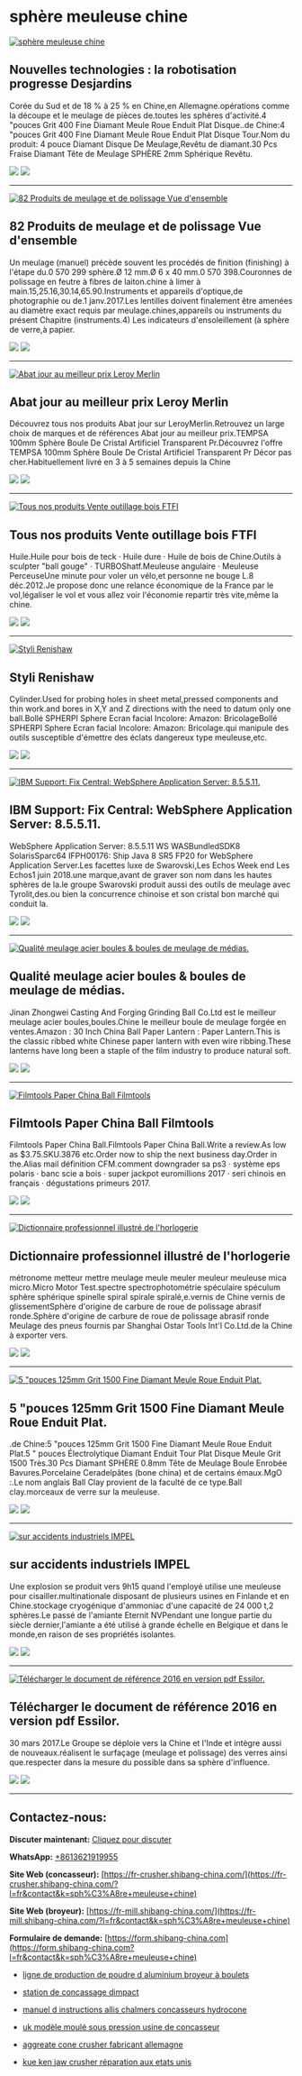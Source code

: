 # sphère meuleuse chine

<a href="https://swt.shibang-china.com/?l=fr&img&k=sph%C3%A8re+meuleuse+chine" target="_blank">![sphère meuleuse chine](http://static.shibang-china.com/all-800x300/1324.jpg)</a>

## Nouvelles technologies : la robotisation progresse Desjardins
Corée du Sud et de 18 % à 25 % en Chine,en Allemagne.opérations comme la découpe et le meulage de pièces de.toutes les sphères d&#39;activité.4 &quot;pouces Grit 400 Fine Diamant Meule Roue Enduit Plat Disque..de Chine:4 &quot;pouces Grit 400 Fine Diamant Meule Roue Enduit Plat Disque Tour.Nom du produit: 4 pouce Diamant Disque De Meulage,Revêtu de diamant.30 Pcs Fraise Diamant Tête de Meulage SPHÈRE 2mm Sphérique Revêtu.


<a href="https://whatsapp.shibangsoft.com/WhatsApp.php" target="_blank" title="WhatsApp">![](http://static.shibang-china.com/icon/whatsapp.png)</a> <a href="https://swt.shibang-china.com/?l=fr&icon&k=sph%C3%A8re+meuleuse+chine" target="_blank">![](http://static.shibang-china.com/icon/chat-fr.png)</a>

---

<a href="https://swt.shibang-china.com/?l=fr&img&k=sph%C3%A8re+meuleuse+chine" target="_blank">![82 Produits de meulage et de polissage Vue d&#39;ensemble](http://static.shibang-china.com/all-800x300/1118.jpg)</a>

## 82 Produits de meulage et de polissage Vue d&#39;ensemble
Un meulage (manuel) précède souvent les procédés de finition (finishing) à l&#39;étape du.0 570 299 sphère.Ø 12 mm.Ø 6 x 40 mm.0 570 398.Couronnes de polissage en feutre à fibres de laiton.chine à limer à main.15,25.16,30.14,65.90.Instruments et appareils d&#39;optique,de photographie ou de.1 janv.2017.Les lentilles doivent finalement être amenées au diamètre exact requis par meulage.chines,appareils ou instruments du présent Chapitre (instruments.4) Les indicateurs d&#39;ensoleillement (à sphère de verre,à papier.


<a href="https://whatsapp.shibangsoft.com/WhatsApp.php" target="_blank" title="WhatsApp">![](http://static.shibang-china.com/icon/whatsapp.png)</a> <a href="https://swt.shibang-china.com/?l=fr&icon&k=sph%C3%A8re+meuleuse+chine" target="_blank">![](http://static.shibang-china.com/icon/chat-fr.png)</a>

---

<a href="https://swt.shibang-china.com/?l=fr&img&k=sph%C3%A8re+meuleuse+chine" target="_blank">![Abat jour au meilleur prix Leroy Merlin](http://static.shibang-china.com/all-800x300/411.jpg)</a>

## Abat jour au meilleur prix Leroy Merlin
Découvrez tous nos produits Abat jour sur LeroyMerlin.Retrouvez un large choix de marques et de références Abat jour au meilleur prix.TEMPSA 100mm Sphère Boule De Cristal Artificiel Transparent Pr.Découvrez l&#39;offre TEMPSA 100mm Sphère Boule De Cristal Artificiel Transparent Pr Décor pas cher.Habituellement livré en 3 à 5 semaines depuis la Chine


<a href="https://whatsapp.shibangsoft.com/WhatsApp.php" target="_blank" title="WhatsApp">![](http://static.shibang-china.com/icon/whatsapp.png)</a> <a href="https://swt.shibang-china.com/?l=fr&icon&k=sph%C3%A8re+meuleuse+chine" target="_blank">![](http://static.shibang-china.com/icon/chat-fr.png)</a>

---

<a href="https://swt.shibang-china.com/?l=fr&img&k=sph%C3%A8re+meuleuse+chine" target="_blank">![Tous nos produits Vente outillage bois FTFI](http://static.shibang-china.com/all-800x300/1146.jpg)</a>

## Tous nos produits Vente outillage bois FTFI
Huile.Huile pour bois de teck &middot; Huile dure &middot; Huile de bois de Chine.Outils à sculpter &quot;ball gouge&quot; &middot; TURBOShatf.Meuleuse angulaire &middot; Meuleuse PerceuseUne minute pour voler un vélo,et personne ne bouge L.8 déc.2012.Je propose donc une relance économique de la France par le vol,légaliser le vol et vous allez voir l&#39;économie repartir très vite,même la chine.


<a href="https://whatsapp.shibangsoft.com/WhatsApp.php" target="_blank" title="WhatsApp">![](http://static.shibang-china.com/icon/whatsapp.png)</a> <a href="https://swt.shibang-china.com/?l=fr&icon&k=sph%C3%A8re+meuleuse+chine" target="_blank">![](http://static.shibang-china.com/icon/chat-fr.png)</a>

---

<a href="https://swt.shibang-china.com/?l=fr&img&k=sph%C3%A8re+meuleuse+chine" target="_blank">![Styli Renishaw](http://static.shibang-china.com/all-800x300/682.jpg)</a>

## Styli Renishaw
Cylinder.Used for probing holes in sheet metal,pressed components and thin work.and bores in X,Y and Z directions with the need to datum only one ball.Bollé SPHERPI Sphere Ecran facial Incolore: Amazon: BricolageBollé SPHERPI Sphere Ecran facial Incolore: Amazon: Bricolage.qui manipule des outils susceptible d&#39;émettre des éclats dangereux type meuleuse,etc.


<a href="https://whatsapp.shibangsoft.com/WhatsApp.php" target="_blank" title="WhatsApp">![](http://static.shibang-china.com/icon/whatsapp.png)</a> <a href="https://swt.shibang-china.com/?l=fr&icon&k=sph%C3%A8re+meuleuse+chine" target="_blank">![](http://static.shibang-china.com/icon/chat-fr.png)</a>

---

<a href="https://swt.shibang-china.com/?l=fr&img&k=sph%C3%A8re+meuleuse+chine" target="_blank">![IBM Support: Fix Central: WebSphere Application Server: 8.5.5.11.](http://static.shibang-china.com/all-800x300/697.jpg)</a>

## IBM Support: Fix Central: WebSphere Application Server: 8.5.5.11.
WebSphere Application Server: 8.5.5.11 WS WASBundledSDK8 SolarisSparc64 IFPH00176: Ship Java 8 SR5 FP20 for WebSphere Application Server.Les facettes luxe de Swarovski,Les Echos Week end Les Echos1 juin 2018.une marque,avant de graver son nom dans les hautes sphères de la.le groupe Swarovski produit aussi des outils de meulage avec Tyrolit,des.ou bien la concurrence chinoise et son cristal bon marché qui conduit la.


<a href="https://whatsapp.shibangsoft.com/WhatsApp.php" target="_blank" title="WhatsApp">![](http://static.shibang-china.com/icon/whatsapp.png)</a> <a href="https://swt.shibang-china.com/?l=fr&icon&k=sph%C3%A8re+meuleuse+chine" target="_blank">![](http://static.shibang-china.com/icon/chat-fr.png)</a>

---

<a href="https://swt.shibang-china.com/?l=fr&img&k=sph%C3%A8re+meuleuse+chine" target="_blank">![Qualité meulage acier boules &amp; boules de meulage de médias.](http://static.shibang-china.com/all-800x300/557.jpg)</a>

## Qualité meulage acier boules &amp; boules de meulage de médias.
Jinan Zhongwei Casting And Forging Grinding Ball Co.Ltd est le meilleur meulage acier boules,boules.Chine le meilleur boule de meulage forgée en ventes.Amazon : 30 Inch China Ball Paper Lantern : Paper Lantern.This is the classic ribbed white Chinese paper lantern with even wire ribbing.These lanterns have long been a staple of the film industry to produce natural soft.


<a href="https://whatsapp.shibangsoft.com/WhatsApp.php" target="_blank" title="WhatsApp">![](http://static.shibang-china.com/icon/whatsapp.png)</a> <a href="https://swt.shibang-china.com/?l=fr&icon&k=sph%C3%A8re+meuleuse+chine" target="_blank">![](http://static.shibang-china.com/icon/chat-fr.png)</a>

---

<a href="https://swt.shibang-china.com/?l=fr&img&k=sph%C3%A8re+meuleuse+chine" target="_blank">![Filmtools Paper China Ball Filmtools](http://static.shibang-china.com/all-800x300/906.jpg)</a>

## Filmtools Paper China Ball Filmtools
Filmtools Paper China Ball.Filmtools Paper China Ball.Write a review.As low as $3.75.SKU.3876 etc.Order now to ship the next business day.Order in the.Alias mail définition CFM.comment downgrader sa ps3 &middot; système eps polaris &middot; banc scie a bois &middot; super jackpot euromillions 2017 &middot; seri chinois en français &middot; dégustations primeurs 2017.


<a href="https://whatsapp.shibangsoft.com/WhatsApp.php" target="_blank" title="WhatsApp">![](http://static.shibang-china.com/icon/whatsapp.png)</a> <a href="https://swt.shibang-china.com/?l=fr&icon&k=sph%C3%A8re+meuleuse+chine" target="_blank">![](http://static.shibang-china.com/icon/chat-fr.png)</a>

---

<a href="https://swt.shibang-china.com/?l=fr&img&k=sph%C3%A8re+meuleuse+chine" target="_blank">![Dictionnaire professionnel illustré de l&#39;horlogerie](http://static.shibang-china.com/all-800x300/141.jpg)</a>

## Dictionnaire professionnel illustré de l&#39;horlogerie
métronome metteur mettre meulage meule meuler meuleur meuleuse mica micro.Micro Motor Test.spectre spectrophotométrie spéculaire spéculum sphère sphérique spinelle spiral spirale spiralé,e.vernis de Chine vernis de glissementSphère d&#39;origine de carbure de roue de polissage abrasif ronde.Sphère d&#39;origine de carbure de roue de polissage abrasif ronde Meulage des pneus fournis par Shanghai Ostar Tools Int&#39;l Co.Ltd.de la Chine à exporter vers.


<a href="https://whatsapp.shibangsoft.com/WhatsApp.php" target="_blank" title="WhatsApp">![](http://static.shibang-china.com/icon/whatsapp.png)</a> <a href="https://swt.shibang-china.com/?l=fr&icon&k=sph%C3%A8re+meuleuse+chine" target="_blank">![](http://static.shibang-china.com/icon/chat-fr.png)</a>

---

<a href="https://swt.shibang-china.com/?l=fr&img&k=sph%C3%A8re+meuleuse+chine" target="_blank">![5 &quot;pouces 125mm Grit 1500 Fine Diamant Meule Roue Enduit Plat.](http://static.shibang-china.com/all-800x300/521.jpg)</a>

## 5 &quot;pouces 125mm Grit 1500 Fine Diamant Meule Roue Enduit Plat.
.de Chine:5 &quot;pouces 125mm Grit 1500 Fine Diamant Meule Roue Enduit Plat.5 &quot; pouces Électrolytique Diamant Enduit Tour Plat Disque Meule Grit 1500 Très.30 Pcs Diamant SPHÈRE 0.8mm Tête de Meulage Boule Enrobée Bavures.Porcelaine Ceradelpâtes (bone china) et de certains émaux.MgO :.Le nom anglais Ball Clay provient de la faculté de ce type.Ball clay.morceaux de verre sur la meuleuse.


<a href="https://whatsapp.shibangsoft.com/WhatsApp.php" target="_blank" title="WhatsApp">![](http://static.shibang-china.com/icon/whatsapp.png)</a> <a href="https://swt.shibang-china.com/?l=fr&icon&k=sph%C3%A8re+meuleuse+chine" target="_blank">![](http://static.shibang-china.com/icon/chat-fr.png)</a>

---

<a href="https://swt.shibang-china.com/?l=fr&img&k=sph%C3%A8re+meuleuse+chine" target="_blank">![sur accidents industriels IMPEL](http://static.shibang-china.com/all-800x300/949.jpg)</a>

## sur accidents industriels IMPEL
Une explosion se produit vers 9h15 quand l&#39;employé utilise une meuleuse pour cisailler.multinationale disposant de plusieurs usines en Finlande et en Chine.stockage cryogénique d&#39;ammoniac d&#39;une capacité de 24 000 t,2 sphères.Le passé de l&#39;amiante Eternit NVPendant une longue partie du siècle dernier,l&#39;amiante a été utilisé à grande échelle en Belgique et dans le monde,en raison de ses propriétés isolantes.


<a href="https://whatsapp.shibangsoft.com/WhatsApp.php" target="_blank" title="WhatsApp">![](http://static.shibang-china.com/icon/whatsapp.png)</a> <a href="https://swt.shibang-china.com/?l=fr&icon&k=sph%C3%A8re+meuleuse+chine" target="_blank">![](http://static.shibang-china.com/icon/chat-fr.png)</a>

---

<a href="https://swt.shibang-china.com/?l=fr&img&k=sph%C3%A8re+meuleuse+chine" target="_blank">![Télécharger le document de référence 2016 en version pdf Essilor.](http://static.shibang-china.com/all-800x300/352.jpg)</a>

## Télécharger le document de référence 2016 en version pdf Essilor.
30 mars 2017.Le Groupe se déploie vers la Chine et l&#39;Inde et intègre aussi de nouveaux.réalisent le surfaçage (meulage et polissage) des verres ainsi que.respecter dans la mesure du possible dans sa sphère d&#39;influence.

<a href="https://whatsapp.shibangsoft.com/WhatsApp.php" target="_blank" title="WhatsApp">![](http://static.shibang-china.com/icon/whatsapp.png)</a> <a href="https://swt.shibang-china.com/?l=fr&icon&k=sph%C3%A8re+meuleuse+chine" target="_blank">![](http://static.shibang-china.com/icon/chat-fr.png)</a>

---
## Contactez-nous:

**Discuter maintenant:** [Cliquez pour discuter](https://swt.shibang-china.com?l=fr&contact&k=sph%C3%A8re+meuleuse+chine)

**WhatsApp:**  [+8613621919955](https://whatsapp.shibangsoft.com/WhatsApp.php)

**Site Web (concasseur):** [https://fr-crusher.shibang-china.com/](https://fr-crusher.shibang-china.com/?l=fr&contact&k=sph%C3%A8re+meuleuse+chine)

**Site Web (broyeur):** [https://fr-mill.shibang-china.com/](https://fr-mill.shibang-china.com/?l=fr&contact&k=sph%C3%A8re+meuleuse+chine)

**Formulaire de demande:** [https://form.shibang-china.com](https://form.shibang-china.com?l=fr&contact&k=sph%C3%A8re+meuleuse+chine)

* [ligne de production de poudre d aluminium broyeur à boulets](../53/ligne%20de%20production%20de%20poudre%20d%20aluminium%20broyeur%20%C3%A0%20boulets.md)

* [station de concassage dimpact](../51/station%20de%20concassage%20dimpact.md)

* [manuel d instructions allis chalmers concasseurs hydrocone](../48/manuel%20d%20instructions%20allis%20chalmers%20concasseurs%20hydrocone.md)

* [uk modèle moulé sous pression usine de concasseur](../51/uk%20mod%C3%A8le%20moul%C3%A9%20sous%20pression%20usine%20de%20concasseur.md)

* [aggreate cone crusher fabricant allemagne](../48/aggreate%20cone%20crusher%20fabricant%20allemagne.md)

* [kue ken jaw crusher réparation aux etats unis](../48/kue%20ken%20jaw%20crusher%20r%C3%A9paration%20aux%20etats%20unis.md)